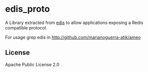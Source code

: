 edis_proto
==========

A Library extracted from [edis](https://github.com/cbd/edis) to allow applications
exposing a Redis compatible protocol.

For usage grep edis in http://github.com/marianoguerra-atik/ameo

License
-------

Apache Public License 2.0
